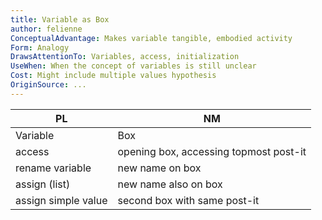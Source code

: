 ```yaml
---
title: Variable as Box
author: felienne
ConceptualAdvantage: Makes variable tangible, embodied activity
Form: Analogy
DrawsAttentionTo: Variables, access, initialization
UseWhen: When the concept of variables is still unclear
Cost: Might include multiple values hypothesis
OriginSource: ...
---
```


| PL | NM |
|----|----|
| Variable | Box |
| access | opening box, accessing topmost post-it |
| rename variable | new name on box |
| assign (list) | new name also on box |
| assign simple value | second box with same post-it |
